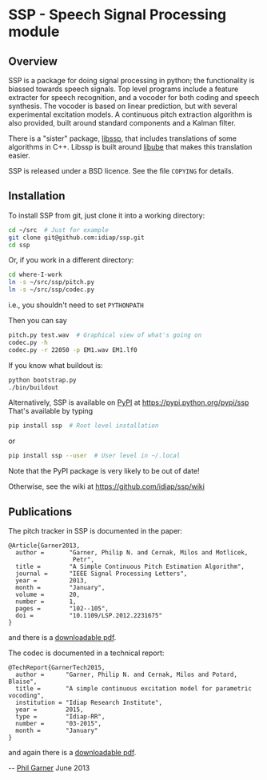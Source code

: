 # SSP - Speech Signal Processing module

## Overview

SSP is a package for doing signal processing in python; the functionality is
biassed towards speech signals.  Top level programs include a feature extracter
for speech recognition, and a vocoder for both coding and speech synthesis.
The vocoder is based on linear prediction, but with several experimental
excitation models.  A continuous pitch extraction algorithm is also provided,
built around standard components and a Kalman filter.

There is a "sister" package, [libssp](https://github.com/idiap/libssp), that
includes translations of some algorithms in C++.  Libssp is built around
[libube](https://github.com/pgarner/libube) that makes this translation easier.

SSP is released under a BSD licence.  See the file `COPYING` for details.

## Installation

To install SSP from git, just clone it into a working directory:
```sh
cd ~/src  # Just for example
git clone git@github.com:idiap/ssp.git
cd ssp
```
Or, if you work in a different directory:
```sh
cd where-I-work
ln -s ~/src/ssp/pitch.py
ln -s ~/src/ssp/codec.py
```
i.e., you shouldn't need to set `PYTHONPATH`

Then you can say
```sh
pitch.py test.wav  # Graphical view of what's going on
codec.py -h
codec.py -r 22050 -p EM1.wav EM1.lf0
```

If you know what buildout is:
```sh
python bootstrap.py
./bin/buildout
```

Alternatively, SSP is available on
[PyPI](https://pypi.python.org/pypi) at
https://pypi.python.org/pypi/ssp  That's available by typing
```sh
pip install ssp  # Root level installation
```
or
```sh
pip install ssp --user  # User level in ~/.local
```
Note that the PyPI package is very likely to be out of date!

Otherwise, see the wiki at https://github.com/idiap/ssp/wiki

## Publications

The pitch tracker in SSP is documented in the paper:
```
@Article{Garner2013,
  author =       "Garner, Philip N. and Cernak, Milos and Motlicek,
                  Petr",
  title =        "A Simple Continuous Pitch Estimation Algorithm",
  journal =      "IEEE Signal Processing Letters",
  year =         2013,
  month =        "January",
  volume =       20,
  number =       1,
  pages =        "102--105",
  doi =          "10.1109/LSP.2012.2231675"
}
```
and there is a [downloadable
pdf](http://publications.idiap.ch/downloads/papers/2012/Garner_SPL_2012.pdf).

The codec is documented in a technical report:
```
@TechReport{GarnerTech2015,
  author =      "Garner, Philip N. and Cernak, Milos and Potard, Blaise",
  title =       "A simple continuous excitation model for parametric vocoding",
  institution = "Idiap Research Institute",
  year =        2015,
  type =        "Idiap-RR",
  number =	    "03-2015",
  month =       "January"
}
```
and again there is a [downloadable pdf](http://publications.idiap.ch/downloads/reports/2014/Garner_Idiap-RR-03-2015.pdf).

--
[Phil Garner](http://www.idiap.ch/~pgarner)
June 2013
